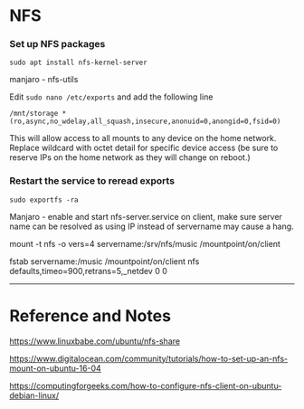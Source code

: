 # NFS

### Set up NFS packages
`sudo apt install nfs-kernel-server`

manjaro - nfs-utils

Edit `sudo nano /etc/exports` and add the following line

`/mnt/storage *(ro,async,no_wdelay,all_squash,insecure,anonuid=0,anongid=0,fsid=0)`

This will allow access to all mounts to any device on the home network. Replace wildcard with octet detail for specific device access (be sure to reserve IPs on the home network as they will change on reboot.) 

### Restart the service to reread exports

`sudo exportfs -ra`

Manjaro - enable and start nfs-server.service
on client, make sure server name can be resolved as using IP instead of servername may cause a hang.

mount -t nfs -o vers=4 servername:/srv/nfs/music /mountpoint/on/client

fstab
servername:/music   /mountpoint/on/client   nfs   defaults,timeo=900,retrans=5,_netdev	0 0

---

# Reference and Notes

https://www.linuxbabe.com/ubuntu/nfs-share

https://www.digitalocean.com/community/tutorials/how-to-set-up-an-nfs-mount-on-ubuntu-16-04

https://computingforgeeks.com/how-to-configure-nfs-client-on-ubuntu-debian-linux/
